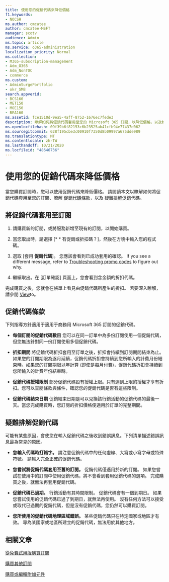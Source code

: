 ```yaml
---
title: 使用您的促銷代碼來降低價格
f1.keywords:
- NOCSH
ms.author: cmcatee
author: cmcatee-MSFT
manager: scotv
audience: Admin
ms.topic: article
ms.service: o365-administration
localization_priority: Normal
ms.collection:
- M365-subscription-management
- Adm_O365
- Adm_NonTOC
- commerce
ms.custom:
- AdminSurgePortfolio
- okr_SMB
search.appverid:
- BCS160
- MET150
- MOE150
- BEA160
ms.assetid: fce1510d-9ea5-4aff-8752-1676ec7fede3
description: 瞭解如何將促銷代碼套用至您的 Microsoft 365 訂閱，以降低價格，以及如何在發生錯誤時對促銷代碼進行疑難排解。
ms.openlocfilehash: 09f39b6f82153c6b23525ab41cfb94e77437d062
ms.sourcegitcommit: 628f195cbe3c00910f7350d8b09997a675dde989
ms.translationtype: MT
ms.contentlocale: zh-TW
ms.lasthandoff: 10/21/2020
ms.locfileid: "48646736"
---
```

# <a name="use-your-promo-code-to-reduce-price"></a>使用您的促銷代碼來降低價格

當您購買訂閱時，您可以使用促銷代碼來降低價格。 請閱讀本文以瞭解如何將促銷代碼套用至您的訂閱、瞭解 [促銷代碼條款](#promo-code-terms)，以及 [疑難排解促銷](#troubleshooting-promo-codes)代碼。
  
## <a name="apply-a-promo-code-to-your-subscription"></a>將促銷代碼套用至訂閱

1. 請購買新的訂閱，或將服務新增至現有的訂閱，以開始購買。
    
2. 當您取出時，請選擇 [* * 有促銷或折扣碼？]，然後在方塊中輸入您的程式碼。 
  
3. 選取 [套用 **促銷代碼**]。 您應該會看到已成功套用的確認。 If you see a different message, refer to [Troubleshooting promo codes](#troubleshooting-promo-codes) to figure out why. 
    
4. 繼續取出。在 [訂單確認] 頁面上，您會看到含金額的折扣代碼。 
    
完成購買之後，您就會在帳單上看見由促銷代碼所產生的折扣。 若要深入瞭解，請參閱 [View](billing-and-payments/view-your-bill-or-invoice.md)to。
  
## <a name="promo-code-terms"></a>促銷代碼條款

下列指導方針適用于適用于商務用 Microsoft 365 訂閱的促銷代碼。
  
- **每個訂閱的促銷代碼數目** 您可以在同一訂單中為多份訂閱使用一個促銷代碼，但您無法針對同一份訂閱使用多個促銷代碼。 
    
- **折扣期間** 將促銷代碼折扣套用至訂單之後，折扣會持續到訂閱期間結束為止。如果您的訂閱期限為逐月延續，促銷代碼折扣會持續到您所輸入的計費月份結束時。如果您的訂閱期限以年計算 (即使是每月付費)，促銷代碼折扣會持續到您所輸入的計費年份結束時。 
    
- **促銷代碼授權限制** 部分促銷代碼設有授權上限。只有達到上限的授權才享有折扣。您可以查閱條款與條件，確認您的促銷代碼是否有這些限制。 
    
- **促銷代碼結束日期** 促銷結束日期是可以兌換該行銷活動的促銷代碼的最後一天。當您完成購買時，您訂閱的折扣價格便適用於訂單的完整期間。 
    
## <a name="troubleshooting-promo-codes"></a>疑難排解促銷代碼

可能有某些原因，會使您在輸入促銷代碼之後收到錯誤訊息。下列清單描述錯誤訊息最為常見的原因。
  
- **您輸入代碼時打錯字。** 請注意促銷代碼中的任何虛線、大寫或小寫字母或特殊符號。 請輸入完全正確的促銷代碼。
  
- **您嘗試將促銷代碼套用至舊的訂閱。** 促銷代碼僅適用於新的訂閱。 如果您嘗試在使用中的訂閱中使用促銷代碼，將不會看到套用促銷代碼的選項。 完成購買之後，就無法再套用促銷代碼。
  
- **促銷代碼已過期。** 行銷活動有其時間限制。 促銷代碼會有一個到期日。 如果您嘗試使用的促銷代碼已過了到期日，就無法再使用。 沒有任何方法可以接受或取代已過期的促銷代碼，但是沒有促銷代碼，您仍然可以購買訂閱。
  
- **您所使用的促銷代碼地理區域錯誤。** 某些促銷代碼只在特定國家或地區才有效。 專為某國家或地區所建立的促銷代碼，無法用於其他地方。
  
## <a name="related-articles"></a>相關文章

[從免費試用版購買訂閱](buy-a-subscription-from-your-free-trial.md)
  
[購買其他訂閱](buy-another-subscription.md)
  
[購買或編輯附加元件](buy-or-edit-an-add-on.md)